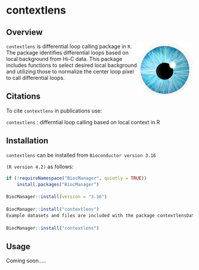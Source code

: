 # contextlens


## Overview

<img align="right" src="contextlens.png" width="150">


`contextlens` is differential loop calling package in `R`. The package identifies differential loops based on local background from Hi-C data. This package includes functions to select desired local background and utilizing those to normalize the center loop pixel to call differential loops.

## Citations
To cite `contextlens` in publications use:

`contextlens` : differntial loop calling based on local context in R

## Installation

`contextlens` can be installed from `Bioconductor version 3.16`

`(R version 4.2)` as follows:

```R
if (!requireNamespace("BiocManager", quietly = TRUE))
    install.packages("BiocManager")

BiocManager::install(version = "3.16")

BiocManager::install("contextlens")
Example datasets and files are included with the package contextlensData:

BiocManager::install("contextlens")
```
## Usage

Coming soon.....
